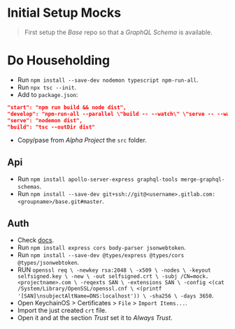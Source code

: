 # Initial Setup Mocks

> First setup the *Base* repo so that a *GraphQL Schema* is available.

# Do Householding
- Run `npm install --save-dev nodemon typescript npm-run-all`.
- Run `npx tsc --init`.
- Add to `package.json`:
```json
"start": "npm run build && node dist",
"develop": "npm-run-all --parallel \"build -- --watch\" \"serve -- --watch\"",
"serve": "nodemon dist",
"build": "tsc --outDir dist"
```
- Copy/pase from *Alpha Project* the `src` folder.

## Api
- Run `npm install apollo-server-express graphql-tools merge-graphql-schemas`.
- Run `npm install --save-dev git+ssh://git@<username>.gitlab.com:<groupname>/base.git#master`.

## Auth
- Check [docs](https://aws.amazon.com/premiumsupport/knowledge-center/decode-verify-cognito-json-token/).
- Run `npm install express cors body-parser jsonwebtoken`.
- Run `npm install --save-dev @types/express @types/cors @types/jsonwebtoken`.
- RUN `openssl req \
    -newkey rsa:2048 \
    -x509 \
    -nodes \
    -keyout selfsigned.key \
    -new \
    -out selfsigned.crt \
    -subj /CN=mock.<projectname>.com \
    -reqexts SAN \
    -extensions SAN \
    -config <(cat /System/Library/OpenSSL/openssl.cnf \
        <(printf '[SAN]\nsubjectAltName=DNS:localhost')) \
    -sha256 \
    -days 3650`.
- Open KeychainOS > Certificates > `File` > `Import Items...`.
- Import the just created `crt` file.
- Open it and at the section *Trust* set it to *Always Trust*.
